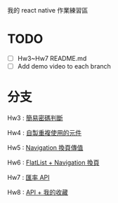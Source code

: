 我的 react native 作業練習區

# TODO

- [ ] Hw3~Hw7 README.md
- [ ] Add demo video to each branch

# 分支

Hw3 : [簡易密碼判斷](https://github.com/roto93/React-Native-practice/tree/Hw3)

Hw4 : [自製重複使用的元件](https://github.com/roto93/React-Native-practice/tree/Hw4)

Hw5 : [Navigation 換頁傳值](https://github.com/roto93/React-Native-practice/tree/Hw5)

Hw6 : [FlatList + Navigation 換頁](https://github.com/roto93/React-Native-practice/tree/Hw6)

Hw7 : [匯率 API](https://github.com/roto93/React-Native-practice/tree/Hw7)

Hw8 : [API + 我的收藏](https://github.com/roto93/React-Native-practice/tree/Hw8)
